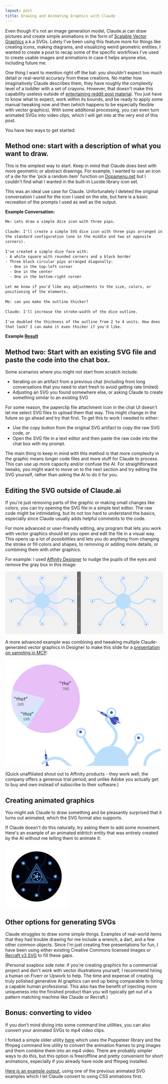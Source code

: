```yaml
---
layout: post
title: Drawing and Animating Graphics with Claude
---
```


Even though it's not an image generation model, Claude.ai can draw pictures and create simple animations in the form of [Scalable Vector Graphics](https://en.wikipedia.org/wiki/SVG) a.k.a SVGs.  Lately I've been using this feature more for things like creating icons, making diagrams, and visualizing weird geometric entities.  I wanted to create a post to recap some of the specific workflows I've used to create usable images and animations in case it helps anyone else, including future me.

<!--more-->

One thing I want to mention right off the bat: you shouldn't expect too much detail or real-world accuracy from these creations.  No matter how imaginatively Claude describes them, they have roughly the complexity level of a toddler with a set of crayons.  However, that doesn't make this capability useless outside of [entertaining reddit post material](https://www.reddit.com/r/ClaudeAI/comments/1ilzhkp/claude_nailed_it_xd_naively_asked_him_to_create/).   You just have to know what to expect, work within its bounds, and be ready to apply some manual tweaking now and then (which happens to be especially flexible with vector graphics).  With some additional processing, you can even turn animated SVGs into video clips, which I will get into at the very end of this post.

You have two ways to get started:

## Method one: start with a description of what you want to draw.

This is the simplest way to start.  Keep in mind that Claude does best with more geometric or abstract drawings.  For example, I wanted to use an icon of a die for the 'pick a random item' function on [Dopamenu.net](https://www.dopamenu.net/) but I couldn't find what I wanted in the built-in Lucide library icon set.

This was an ideal use case for Claude.  Unfortunately I deleted the original conversation I used for the icon I used on the site, but here is a basic recreation of the prompts I used as well as the output.

**Example Conversation:**

```
Me: Lets draw a simple dice icon with three pips.

Claude: I'll create a simple SVG dice icon with three pips arranged in the standard configuration (one in the middle and two at opposite corners).

I've created a simple dice face with:
- A white square with rounded corners and a black border
- Three black circular pips arranged diagonally:
  - One in the top-left corner
  - One in the center
  - One in the bottom-right corner

Let me know if you'd like any adjustments to the size, colors, or positioning of the elements.

Me: can you make the outline thicker?

Claude: I'll increase the stroke-width of the dice outline.

I've doubled the thickness of the outline from 2 to 4 units. How does that look? I can make it even thicker if you'd like.
```

**Example [Result](https://claude.site/artifacts/92b2858b-6681-4608-af6a-2c9bb05b7cbb)**
 
## Method two: Start with an existing SVG file and paste the code into the chat box.  

Some scenarios where you might not start from scratch include:
- Iterating on an artifact from a previous chat (including from long conversations that you need to start fresh to avoid getting rate limited)
- Adjusting an SVG you found somewhere else, or asking Claude to create something similar to an existing SVG

For some reason, the paperclip file attachment icon in the chat UI doesn't let me select SVG files to upload them that way.  This might change in the future so go ahead and try that first.  To get this to work I needed to either:
- Use the copy button from the original SVG artifact to copy the raw SVG code, or
- Open the SVG file in a text editor and then paste the raw code into the chat box with my prompt. 

The main thing to keep in mind with this method is that more complexity in the graphic means longer code files and more stuff for Claude to process.  This can use up more capacity and/or confuse the AI.  For straightforward tweaks, you might want to move on to the next section and try editing the SVG yourself, rather than asking the AI to do it for you.

## Editing the SVG outside of Claude.ai

If you're just removing parts of the graphic or making small changes like colors, you can try opening the SVG file in a simple text editor.  The raw code might be intimidating, but its not too hard to understand the basics, especially since Claude usually adds helpful comments to the code.

For more advanced or user-friendly editing, any program that lets you work with vector graphics should let you open and edit the file in a visual way.  This opens up a lot of possibilities and lets you do anything from changing the stroke or fill colors and shapes, to removing or adding more details, or combining them with other graphics.

For example: I used [Affinity Designer](https://affinity.serif.com/en-us/designer/) to nudge the pupils of the eyes and remove the gray box in this image:

![editing svg in affinity](https://raw.githubusercontent.com/olaservo/olaservo.github.io/e092e674f19c27d24c2022f13c0008263b48b6c7/images/svg_before_after_editing.PNG)

A more advanced example was combining and tweaking multiple Claude-generated vector graphics in Designer to make this slide for a [presentation on sampling in MCP](https://docs.google.com/presentation/d/e/2PACX-1vTQanxL5HofdsaHx5g-L6VGhSLoGicAK2obcpoinFleKQjpTisMVlvwzxBLv2ZywbZBakxFQvyLi41H/pub?start=false&loop=false&delayms=60000):

![more advanced editing svg in affinity](https://raw.githubusercontent.com/olaservo/olaservo.github.io/e092e674f19c27d24c2022f13c0008263b48b6c7/images/svg_sampling_slide.PNG)

(Quick unaffiliated shout out to Affinity products - they work well, the company offers a generous trial period, and unlike Adobe you actually get to buy and own instead of subscribe to their software.)

## Creating animated graphics

You might ask Claude to draw something and be pleasantly surprised that it turns out animated, which the SVG format also supports.

If Claude doesn't do this naturally, try asking them to add some movement.  Here's an example of an animated eldritch entity that was entirely created by the AI without me telling them to animate it:

![animated entity](https://raw.githubusercontent.com/olaservo/olaservo.github.io/e092e674f19c27d24c2022f13c0008263b48b6c7/images/circular.svg)
## Other options for generating SVGs

Claude struggles to draw some simple things.  Examples of real-world items that they had trouble drawing for me include a wrench, a dart, and a few other common objects.  Since I'm just creating free presentations for fun, I have been using either existing Creative Commons licensed images or [Recraft v3 SVG](https://replicate.com/recraft-ai/recraft-v3-svg) to fill these gaps.

(Personal soapbox side note: if you're creating graphics for a commercial project and don't work with vector illustrations yourself, I recommend hiring a human on Fiverr or Upwork to help.  The time and expense of creating truly polished generative AI graphics can end up being comparable to hiring a capable human professional.  This also has the benefit of injecting more uniqueness into the finished product than you will typically get out of a pattern matching machine like Claude or Recraft.)

## Bonus: converting to video

If you don't mind diving into some command line utilities, you can also convert your animated SVGs to mp4 video clips.

I forked a simple older utility [here](https://github.com/olaservo/svg-to-video) which uses the Puppeteer library and the ffmpeg command line utility to convert the animation frames to png images and them combine them into an mp4 video.  There are probably simpler ways to do this, but this option is free/offline and pretty convenient for short animations, especially if you already have node and ffmpeg installed.

[Here is an example output](https://drive.google.com/file/d/1eYLxUmjz9td3xZWXajzFIIl-AkVM7R9z/view?usp=sharing), using one of the previous animated SVG examples which I let Claude convert to using CSS animations first.